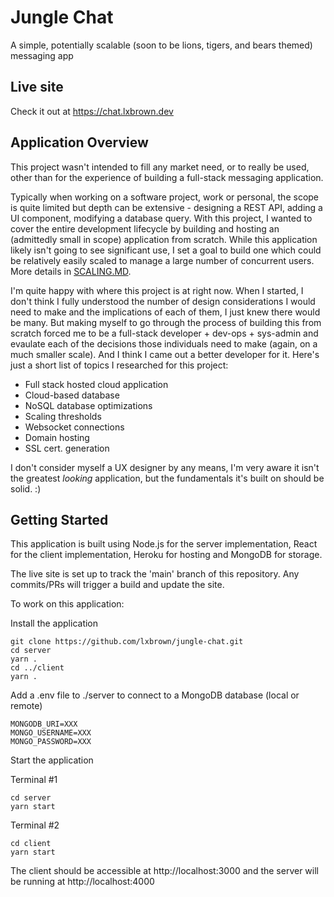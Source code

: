 # Jungle Chat

A simple, potentially scalable (soon to be lions, tigers, and bears themed) messaging app

## Live site

Check it out at https://chat.lxbrown.dev

## Application Overview

This project wasn't intended to fill any market need, or to really be used, other than for the experience of building a full-stack messaging application.

Typically when working on a software project, work or personal, the scope is quite limited but depth can be extensive - designing a REST API, adding a UI component, modifying a database query. With this project, I wanted to cover the entire development lifecycle by building and hosting an (admittedly small in scope) application from scratch. While this application likely isn't going to see significant use, I set a goal to build one which could be relatively easily scaled to manage a large number of concurrent users. More details in [SCALING.MD](SCALING.MD).

I'm quite happy with where this project is at right now. When I started, I don't think I fully understood the number of design considerations I would need to make and the implications of each of them, I just knew there would be many. But making myself to go through the process of building this from scratch forced me to be a full-stack developer + dev-ops + sys-admin and evaulate each of the decisions those individuals need to make (again, on a much smaller scale). And I think I came out a better developer for it. Here's just a short list of topics I researched for this project:
* Full stack hosted cloud application
* Cloud-based database
* NoSQL database optimizations
* Scaling thresholds
* Websocket connections
* Domain hosting
* SSL cert. generation

I don't consider myself a UX designer by any means, I'm very aware it isn't the greatest *looking* application, but the fundamentals it's built on should be solid. :) 

## Getting Started

This application is built using Node.js for the server implementation, React for the client implementation, Heroku for hosting and MongoDB for storage.

The live site is set up to track the 'main' branch of this repository. Any commits/PRs will trigger a build and update the site.

To work on this application:

Install the application

```shell
git clone https://github.com/lxbrown/jungle-chat.git
cd server
yarn .
cd ../client
yarn .
```

Add a .env file to ./server to connect to a MongoDB database (local or remote)
```code
MONGODB_URI=XXX
MONGO_USERNAME=XXX
MONGO_PASSWORD=XXX
```

Start the application

Terminal #1

```shell
cd server
yarn start
```

Terminal #2

```shell
cd client
yarn start
```

The client should be accessible at http://localhost:3000 and the server will be running at http://localhost:4000
